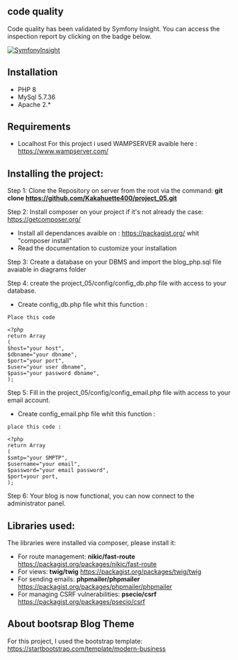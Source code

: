 ## code quality
Code quality has been validated by Symfony Insight. You can access the inspection report by clicking on the badge below.

[![SymfonyInsight](https://insight.symfony.com/projects/4ea20490-080e-4c13-811d-175d00c66607/big.svg)](https://insight.symfony.com/projects/4ea20490-080e-4c13-811d-175d00c66607)

## Installation
- PHP 8
- MySql 5.7.36
- Apache 2.*

## Requirements
- Localhost 
For this project i used WAMPSERVER avaible here : https://www.wampserver.com/


## Installing the project:
Step 1: Clone the Repository on server from the root via the command: **git clone https://github.com/Kakahuette400/project_05.git**

Step 2: Install composer on your project if it's not already the case: https://getcomposer.org/
- Install all dependances avaible on : https://packagist.org/ whit "composer install"
- Read the documentation to customize your installation

Step 3: Create a database on your DBMS and import the blog_php.sql file avaiable in diagrams folder

Step 4: create the project_05/config/config_db.php file with access to your database.
- Create config_db.php file whit this function :

`Place this code`
  
    <?php
    return Array
    (
    $host="your host",
    $dbname="your dbname",
    $port="your port",
    $user="your user dbname",
    $pass="your password dbname",
    );


Step 5: Fill in the project_05/config/config_email.php file with access to your email account.

- Create config_email.php file whit this function :

`place this code :`

    <?php
    return Array
    (
    $smtp="your SMPTP",
    $username="your email",
    $password="your email password",
    $port=your port,
    );
    
Step 6: Your blog is now functional, you can now connect to the administrator panel.


## Libraries used:
The libraries were installed via composer, please install it:
- For route management: **nikic/fast-route** https://packagist.org/packages/nikic/fast-route
- For views: **twig/twig** https://packagist.org/packages/twig/twig
- For sending emails: **phpmailer/phpmailer** https://packagist.org/packages/phpmailer/phpmailer
- For managing CSRF vulnerabilities: **psecio/csrf** https://packagist.org/packages/psecio/csrf

## About bootsrap Blog Theme

For this project, I used the bootstrap template: https://startbootstrap.com/template/modern-business














